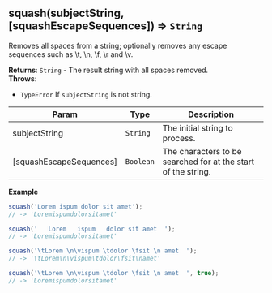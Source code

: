 <a name="squash"></a>

## squash(subjectString, [squashEscapeSequences]) ⇒ <code>String</code>
Removes all spaces from a string; optionally removes any escape sequences such as \t, \n, \f, \r and \v.

**Returns**: <code>String</code> - The result string with all spaces removed.  
**Throws**:

- <code>TypeError</code> If `subjectString` is not string.


| Param | Type | Description |
| --- | --- | --- |
| subjectString | <code>String</code> | The initial string to process. |
| [squashEscapeSequences] | <code>Boolean</code> | The characters to be searched for at the start of the string. |

**Example**  
```js
squash('Lorem ispum dolor sit amet');
// -> 'Loremispumdolorsitamet'

squash('   Lorem   ispum   dolor sit amet  ');
// -> 'Loremispumdolorsitamet'

squash('\tLorem \n\vispum \tdolor \fsit \n amet  ');
// -> '\tLorem\n\vispum\tdolor\fsit\namet'

squash('\tLorem \n\vispum \tdolor \fsit \n amet  ', true);
// -> 'Loremispumdolorsitamet'
```
